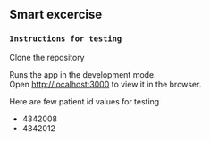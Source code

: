 Smart excercise
------

### `Instructions for testing`

Clone the repository

Runs the app in the development mode.<br />
Open [http://localhost:3000](http://localhost:3000) to view it in the browser.

Here are few patient id values for testing

- 4342008
- 4342012
